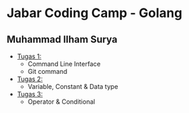 # Jabar Coding Camp - Golang

## Muhammad Ilham Surya

- [Tugas 1:](./tugas_1)
  - Command Line Interface
  - Git command
- [Tugas 2:](./tugas_2)
  - Variable, Constant & Data type
- [Tugas 3:](./tugas_3)
  - Operator & Conditional
